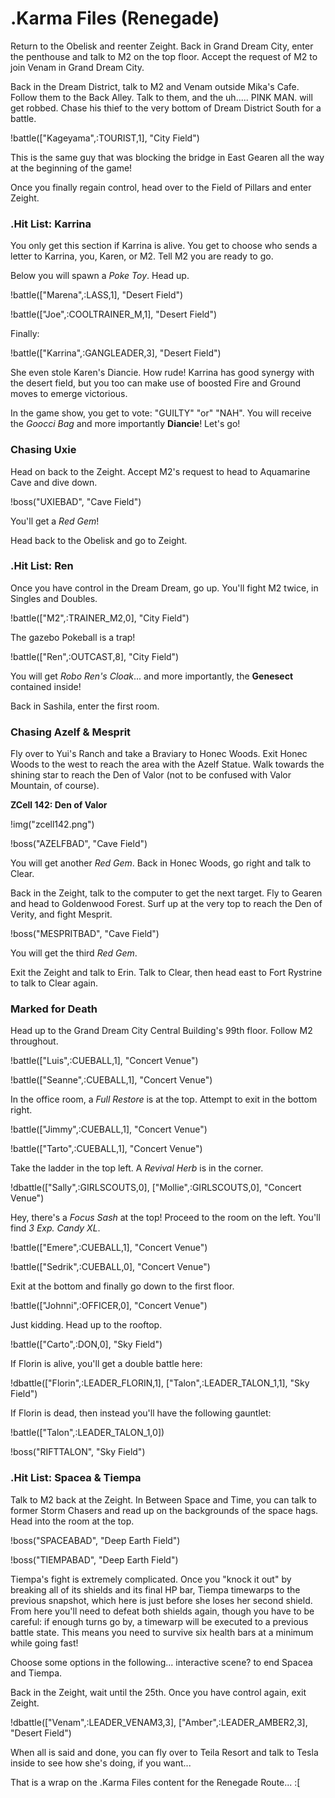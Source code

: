 # .Karma Files (Renegade)

Return to the Obelisk and reenter Zeight. Back in Grand Dream City, enter the penthouse and talk to M2 on the top floor. Accept the request of M2 to join Venam in Grand Dream City.

Back in the Dream District, talk to M2 and Venam outside Mika's Cafe. Follow them to the Back Alley. Talk to them, and the uh..... PINK MAN. will get robbed. Chase his thief to the very bottom of Dream District South for a battle.

!battle(["Kageyama",:TOURIST,1], "City Field")

This is the same guy that was blocking the bridge in East Gearen all the way at the beginning of the game!

Once you finally regain control, head over to the Field of Pillars and enter Zeight.

### .Hit List: Karrina

You only get this section if Karrina is alive. You get to choose who sends a letter to Karrina, you, Karen, or M2. Tell M2 you are ready to go.

Below you will spawn a *Poke Toy*. Head up.

!battle(["Marena",:LASS,1], "Desert Field")

!battle(["Joe",:COOLTRAINER_M,1], "Desert Field")

Finally:

!battle(["Karrina",:GANGLEADER,3], "Desert Field")

She even stole Karen's Diancie. How rude! Karrina has good synergy with the desert field, but you too can make use of boosted Fire and Ground moves to emerge victorious.

In the game show, you get to vote: "GUILTY" "or" "NAH". You will receive the *Goocci Bag* and more importantly **Diancie**! Let's go!

### Chasing Uxie

Head on back to the Zeight. Accept M2's request to head to Aquamarine Cave and dive down.

!boss("UXIEBAD", "Cave Field")

You'll get a *Red Gem*!

Head back to the Obelisk and go to Zeight.

### .Hit List: Ren

Once you have control in the Dream Dream, go up. You'll fight M2 twice, in Singles and Doubles.

!battle(["M2",:TRAINER_M2,0], "City Field")

The gazebo Pokeball is a trap!

!battle(["Ren",:OUTCAST,8], "City Field")

You will get *Robo Ren's Cloak*... and more importantly, the **Genesect** contained inside!

Back in Sashila, enter the first room.

### Chasing Azelf & Mesprit

Fly over to Yui's Ranch and take a Braviary to Honec Woods. Exit Honec Woods to the west to reach the area with the Azelf Statue. Walk towards the shining star to reach the Den of Valor (not to be confused with Valor Mountain, of course).

**ZCell 142: Den of Valor**

!img("zcell142.png")

!boss("AZELFBAD", "Cave Field")

You will get another *Red Gem*. Back in Honec Woods, go right and talk to Clear.

Back in the Zeight, talk to the computer to get the next target. Fly to Gearen and head to Goldenwood Forest. Surf up at the very top to reach the Den of Verity, and fight Mesprit.

!boss("MESPRITBAD", "Cave Field")

You will get the third *Red Gem*.

Exit the Zeight and talk to Erin. Talk to Clear, then head east to Fort Rystrine to talk to Clear again.

### Marked for Death

Head up to the Grand Dream City Central Building's 99th floor. Follow M2 throughout.

!battle(["Luis",:CUEBALL,1], "Concert Venue")

!battle(["Seanne",:CUEBALL,1], "Concert Venue")

In the office room, a *Full Restore* is at the top. Attempt to exit in the bottom right.

!battle(["Jimmy",:CUEBALL,1], "Concert Venue")

!battle(["Tarto",:CUEBALL,1], "Concert Venue")

Take the ladder in the top left. A *Revival Herb* is in the corner.

!dbattle(["Sally",:GIRLSCOUTS,0], ["Mollie",:GIRLSCOUTS,0], "Concert Venue")

Hey, there's a *Focus Sash* at the top! Proceed to the room on the left. You'll find *3 Exp. Candy XL*.

!battle(["Emere",:CUEBALL,1], "Concert Venue")

!battle(["Sedrik",:CUEBALL,0], "Concert Venue")

Exit at the bottom and finally go down to the first floor.

!battle(["Johnni",:OFFICER,0], "Concert Venue")

Just kidding. Head up to the rooftop.

!battle(["Carto",:DON,0], "Sky Field")

If Florin is alive, you'll get a double battle here:

!dbattle(["Florin",:LEADER_FLORIN,1], ["Talon",:LEADER_TALON_1,1], "Sky Field")

If Florin is dead, then instead you'll have the following gauntlet:

!battle(["Talon",:LEADER_TALON_1,0])

!boss("RIFTTALON", "Sky Field")

### .Hit List: Spacea & Tiempa

Talk to M2 back at the Zeight. In Between Space and Time, you can talk to former Storm Chasers and read up on the backgrounds of the space hags. Head into the room at the top.

!boss("SPACEABAD", "Deep Earth Field")

!boss("TIEMPABAD", "Deep Earth Field")

Tiempa's fight is extremely complicated. Once you "knock it out" by breaking all of its shields and its final HP bar, Tiempa timewarps to the previous snapshot, which here is just before she loses her second shield. From here you'll need to defeat both shields again, though you have to be careful: if enough turns go by, a timewarp will be executed to a previous battle state. This means you need to survive six health bars at a minimum while going fast!

Choose some options in the following... interactive scene? to end Spacea and Tiempa.

Back in the Zeight, wait until the 25th. Once you have control again, exit Zeight.

!dbattle(["Venam",:LEADER_VENAM3,3], ["Amber",:LEADER_AMBER2,3], "Desert Field")

When all is said and done, you can fly over to Teila Resort and talk to Tesla inside to see how she's doing, if you want...

That is a wrap on the .Karma Files content for the Renegade Route... :[